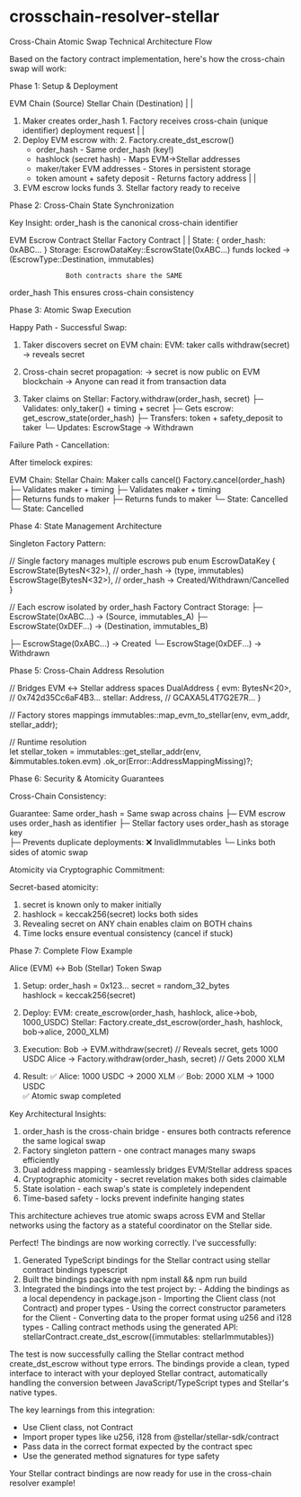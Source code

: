 # crosschain-resolver-stellar

Cross-Chain Atomic Swap Technical Architecture Flow

  Based on the factory contract implementation, here's
  how the cross-chain swap will work:

  Phase 1: Setup & Deployment

  EVM Chain (Source)                 Stellar Chain
  (Destination)
       |                                      |
  1. Maker creates order_hash        1. Factory receives
   cross-chain
     (unique identifier)                deployment
  request
       |                                      |
  2. Deploy EVM escrow with:         2.
  Factory.create_dst_escrow()
     - order_hash                       - Same
  order_hash (key!)
     - hashlock (secret hash)           - Maps
  EVM→Stellar addresses
     - maker/taker EVM addresses        - Stores in
  persistent storage
     - token amount + safety deposit    - Returns
  factory address
       |                                      |
  3. EVM escrow locks funds          3. Stellar factory
  ready to receive

  Phase 2: Cross-Chain State Synchronization

  Key Insight: order_hash is the canonical cross-chain 
  identifier

  EVM Escrow Contract               Stellar Factory 
  Contract
       |                                   |
  State: { order_hash: 0xABC... }   Storage:
  EscrowDataKey::EscrowState(0xABC...)
         funds locked                      →
  (EscrowType::Destination, immutables)

                  Both contracts share the SAME
  order_hash
                  This ensures cross-chain consistency

  Phase 3: Atomic Swap Execution

  Happy Path - Successful Swap:

  1. Taker discovers secret on EVM chain:
     EVM: taker calls withdraw(secret) → reveals secret

  2. Cross-chain secret propagation:
     → secret is now public on EVM blockchain
     → Anyone can read it from transaction data

  3. Taker claims on Stellar:
     Factory.withdraw(order_hash, secret)
     ├─ Validates: only_taker() + timing + secret
     ├─ Gets escrow: get_escrow_state(order_hash) 
     ├─ Transfers: token + safety_deposit to taker
     └─ Updates: EscrowStage → Withdrawn

  Failure Path - Cancellation:

  After timelock expires:

  EVM Chain:                        Stellar Chain:
  Maker calls cancel()
  Factory.cancel(order_hash)
  ├─ Validates maker + timing       ├─ Validates maker +
   timing  
  ├─ Returns funds to maker         ├─ Returns funds to 
  maker
  └─ State: Cancelled              └─ State: Cancelled

  Phase 4: State Management Architecture

  Singleton Factory Pattern:

  // Single factory manages multiple escrows
  pub enum EscrowDataKey {
      EscrowState(BytesN<32>),    // order_hash → (type,
   immutables)  
      EscrowStage(BytesN<32>),    // order_hash → 
  Created/Withdrawn/Cancelled
  }

  // Each escrow isolated by order_hash
  Factory Contract Storage:
  ├─ EscrowState(0xABC...) → (Source, immutables_A)
  ├─ EscrowState(0xDEF...) → (Destination, immutables_B)

  ├─ EscrowStage(0xABC...) → Created
  └─ EscrowStage(0xDEF...) → Withdrawn

  Phase 5: Cross-Chain Address Resolution

  // Bridges EVM ↔ Stellar address spaces
  DualAddress {
      evm: BytesN<20>,        // 0x742d35Cc6aF4B3... 
      stellar: Address,       // GCAXA5L4T7G2E7R...
  }

  // Factory stores mappings
  immutables::map_evm_to_stellar(env, evm_addr,
  stellar_addr);

  // Runtime resolution  
  let stellar_token = immutables::get_stellar_addr(env,
  &immutables.token.evm)
      .ok_or(Error::AddressMappingMissing)?;

  Phase 6: Security & Atomicity Guarantees

  Cross-Chain Consistency:

  Guarantee: Same order_hash = Same swap across chains
  ├─ EVM escrow uses order_hash as identifier
  ├─ Stellar factory uses order_hash as storage key  
  ├─ Prevents duplicate deployments: ❌ 
  InvalidImmutables
  └─ Links both sides of atomic swap

  Atomicity via Cryptographic Commitment:

  Secret-based atomicity:
  1. secret is known only to maker initially
  2. hashlock = keccak256(secret) locks both sides
  3. Revealing secret on ANY chain enables claim on BOTH
   chains
  4. Time locks ensure eventual consistency (cancel if
  stuck)

  Phase 7: Complete Flow Example

  Alice (EVM) ↔ Bob (Stellar) Token Swap

  1. Setup:
     order_hash = 0x123...
     secret = random_32_bytes  
     hashlock = keccak256(secret)

  2. Deploy:
     EVM: create_escrow(order_hash, hashlock, alice→bob,
   1000_USDC)
     Stellar: Factory.create_dst_escrow(order_hash, 
  hashlock, bob→alice, 2000_XLM)

  3. Execution:
     Bob → EVM.withdraw(secret)     // Reveals secret,
  gets 1000 USDC
     Alice → Factory.withdraw(order_hash, secret)  // 
  Gets 2000 XLM

  4. Result: 
     ✅ Alice: 1000 USDC → 2000 XLM
     ✅ Bob: 2000 XLM → 1000 USDC  
     ✅ Atomic swap completed

  Key Architectural Insights:

  1. order_hash is the cross-chain bridge - ensures both
   contracts reference the same logical swap
  2. Factory singleton pattern - one contract manages
  many swaps efficiently
  3. Dual address mapping - seamlessly bridges
  EVM/Stellar address spaces
  4. Cryptographic atomicity - secret revelation makes
  both sides claimable
  5. State isolation - each swap's state is completely
  independent
  6. Time-based safety - locks prevent indefinite
  hanging states

  This architecture achieves true atomic swaps across
  EVM and Stellar networks using the factory as a
  stateful coordinator on the Stellar side.

Perfect! The bindings are now working correctly. I've
  successfully:

  1. Generated TypeScript bindings for the Stellar contract using
   stellar contract bindings typescript
  2. Built the bindings package with npm install && npm run build
  3. Integrated the bindings into the test project by:
    - Adding the bindings as a local dependency in package.json
    - Importing the Client class (not Contract) and proper types
    - Using the correct constructor parameters for the Client
    - Converting data to the proper format using u256 and i128
  types
    - Calling contract methods using the generated API:
  stellarContract.create_dst_escrow({immutables: 
  stellarImmutables})

  The test is now successfully calling the Stellar contract
  method create_dst_escrow without type errors. The bindings
  provide a clean, typed interface to interact with your deployed
   Stellar contract, automatically handling the conversion
  between JavaScript/TypeScript types and Stellar's native types.

  The key learnings from this integration:
  - Use Client class, not Contract
  - Import proper types like u256, i128 from
  @stellar/stellar-sdk/contract
  - Pass data in the correct format expected by the contract spec
  - Use the generated method signatures for type safety

  Your Stellar contract bindings are now ready for use in the
  cross-chain resolver example!